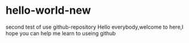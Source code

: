 # hello-world-new
second test of use github-repository
Hello everybody,welcome to here,I hope you can help me learn to useing github
